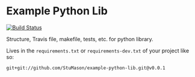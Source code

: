 # Example Python Lib
[![Build Status](https://travis-ci.org/StuMason/example-python-lib.svg?branch=master)](https://travis-ci.org/StuMason/example-python-lib)

Structure, Travis file, makefile, tests, etc. for python library. 

Lives in the `requirements.txt` or `requirements-dev.txt` of your project like so:

```
git+git://github.com/StuMason/example-python-lib.git@v0.0.1
```
